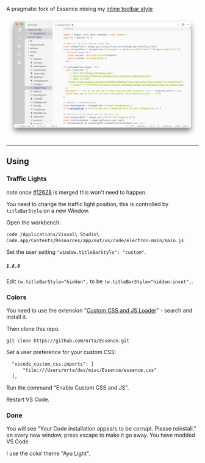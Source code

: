 A pragmatic fork of Essence mixing my [inline toolbar style](https://github.com/Microsoft/vscode/pull/12628)

![Showcase](showcase/i/E1.png)

---

## Using

### Traffic Lights

_note_ once [#12628](https://github.com/Microsoft/vscode/pull/12628) is merged this won't need to happen.

You need to change the traffic light position, this is controlled by `titleBarStyle` on a new Window.

Open the workbench:

```
code /Applications/Visual\ Studio\ Code.app/Contents/Resources/app/out/vs/code/electron-main/main.js
```

Set the user setting `"window.titleBarStyle": "custom"`.

##### `1.8.0`

Edit `(w.titleBarStyle="hidden",` to be `(w.titleBarStyle="hidden-inset",`.

### Colors

You need to use the extension "[Custom CSS and JS Loader](https://github.com/be5invis/vscode-custom-css)" - search and install it.

Then clone this repo.

```
git clone https://github.com/orta/Essence.git
```

Set a user preference for your custom CSS:

```
  "vscode_custom_css.imports": [
      "file:///Users/orta/dev/misc/Essence/essence.css"
  ],
```

Run the command "Enable Custom CSS and JS".

Restart VS Code.

### Done

You will see "Your Code installation appears to be corrupt. Please reinstall." on every new window, press escape to make it go away. You have modded VS Code

I use the color theme "Ayu Light".
